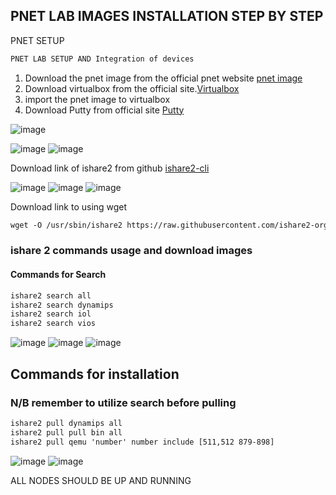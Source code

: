## PNET LAB IMAGES INSTALLATION STEP BY STEP
PNET SETUP
```html
PNET LAB SETUP AND Integration of devices
```

1. Download the pnet image from the official pnet website [pnet image](https://pnetlab.com/pages/download)
2. Download virtualbox from the official site.[Virtualbox](https://www.virtualbox.org/)
3. import the pnet image to virtualbox
4. Download Putty from official site [Putty](https://www.putty.org/)

![image](https://github.com/rodneykabiru/PnetSetup/assets/25923110/30863651-82e5-4735-89b3-26c99bcb89c1)

<!-- 5. update pnet to the latest version 5.3.11 use winscp sftp to trnsfer the file to the machine from your local machine -->

![image](https://github.com/rodneykabiru/PnetSetup/assets/25923110/91c413f0-34f0-42c4-953a-790c506df41b)
![image](https://github.com/rodneykabiru/PnetSetup/assets/25923110/40259989-5cfe-4dbd-ad7f-9c38f085e7a8)


Download link of ishare2 from github [ishare2-cli](https://github.com/ishare2-org/ishare2-cli)


![image](https://github.com/rodneykabiru/PnetSetup/assets/25923110/f7f238a7-0815-48d1-9bb9-6acd596b31d4)
![image](https://github.com/rodneykabiru/PnetSetup/assets/25923110/d3933fd4-ccad-45a3-93c9-4ad03719175f)
![image](https://github.com/rodneykabiru/PnetSetup/assets/25923110/4a73745e-fb6e-4828-a9a6-b627e3f0bce8)


Download link to using wget
```html
wget -O /usr/sbin/ishare2 https://raw.githubusercontent.com/ishare2-org/ishare2-cli/main/ishare2
```

### ishare 2 commands usage and download images
#### Commands for Search
```html
ishare2 search all
ishare2 search dynamips
ishare2 search iol
ishare2 search vios
```



![image](https://github.com/rodneykabiru/PnetSetup/assets/25923110/8df2c039-c087-4009-9344-fc177edd3ca7)
![image](https://github.com/rodneykabiru/PnetSetup/assets/25923110/08cba9d5-83bf-40d3-81c4-dfc6f821c3e4)
![image](https://github.com/rodneykabiru/PnetSetup/assets/25923110/954d65a2-aac0-4eb0-9480-81215b0983c9)

## Commands for installation
### N/B remember to utilize search before pulling
```html
ishare2 pull dynamips all
ishare2 pull pull bin all
ishare2 pull qemu 'number' number include [511,512 879-898]
```

![image](https://github.com/rodneykabiru/PnetSetup/assets/25923110/170dbd8f-88f5-4b77-b3f1-c76b2d1c7266)
![image](https://github.com/rodneykabiru/PnetSetup/assets/25923110/5718dfa3-5826-4029-87fc-f0dfdffb9f66)

 ALL NODES SHOULD BE UP AND RUNNING








